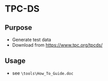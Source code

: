 # TPC-DS
## Purpose
- Generate test data
- Download from https://www.tpc.org/tpcds/

## Usage
- see `\tools\How_To_Guide.doc`
